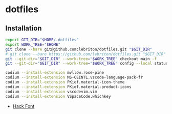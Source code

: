 # dotfiles

## Installation

```bash
export GIT_DIR="$HOME/.dotfiles"
export WORK_TREE="$HOME"
git clone --bare git@github.com:lebriton/dotfiles.git "$GIT_DIR"
# git clone --bare https://github.com/lebriton/dotfiles.git "$GIT_DIR"
git --git-dir="$GIT_DIR" --work-tree="$WORK_TREE" checkout main -f
git --git-dir="$GIT_DIR" --work-tree="$WORK_TREE" config --local status.showUntrackedFiles no
```

```bash
codium --install-extension mvllow.rose-pine
codium --install-extension MS-CEINTL.vscode-language-pack-fr
codium --install-extension PKief.material-icon-theme
codium --install-extension PKief.material-product-icons
codium --install-extension vscodevim.vim
codium --install-extension VSpaceCode.whichkey
```

- [Hack Font](https://github.com/source-foundry/Hack/releases/download/v3.003/Hack-v3.003-ttf.zip)
